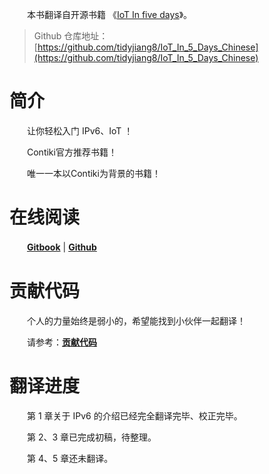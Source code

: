 
　　本书翻译自开源书籍 《[IoT In five days](https://github.com/tidyjiang8/IPv6-WSN-book)》。

> Github 仓库地址：[https://github.com/tidyjiang8/IoT_In_5_Days_Chinese](https://github.com/tidyjiang8/IoT_In_5_Days_Chinese)



# 简介
　　让你轻松入门 IPv6、IoT ！

　　Contiki官方推荐书籍！

　　唯一一本以Contiki为背景的书籍！


# 在线阅读
　　**[Gitbook](https://tidyjiang8.gitbooks.io/-iot-in-5-days-chinese/content/)** | **[Github](https://github.com/tidyjiang8/IoT_In_5_Days_Chinese/blob/master/SUMMARY.md)**

# 贡献代码
　　个人的力量始终是弱小的，希望能找到小伙伴一起翻译！

　　请参考：**[贡献代码](gong_xian_dai_ma.md)**

# 翻译进度
　　第 1 章关于 IPv6 的介绍已经完全翻译完毕、校正完毕。
  
　　第 2、3 章已完成初稿，待整理。
  
　　第 4、5 章还未翻译。